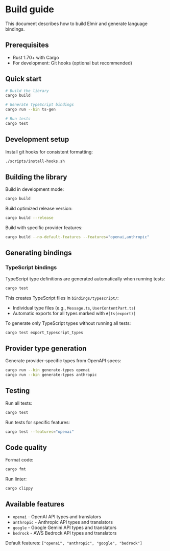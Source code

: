 # Build guide

This document describes how to build Elmir and generate language bindings.

## Prerequisites

- Rust 1.70+ with Cargo
- For development: Git hooks (optional but recommended)

## Quick start

```bash
# Build the library
cargo build

# Generate TypeScript bindings
cargo run --bin ts-gen

# Run tests
cargo test
```

## Development setup

Install git hooks for consistent formatting:

```bash
./scripts/install-hooks.sh
```

## Building the library

Build in development mode:
```bash
cargo build
```

Build optimized release version:
```bash
cargo build --release
```

Build with specific provider features:
```bash
cargo build --no-default-features --features="openai,anthropic"
```

## Generating bindings

### TypeScript bindings

TypeScript type definitions are generated automatically when running tests:
```bash
cargo test
```

This creates TypeScript files in `bindings/typescript/`:
- Individual type files (e.g., `Message.ts`, `UserContentPart.ts`)
- Automatic exports for all types marked with `#[ts(export)]`

To generate only TypeScript types without running all tests:
```bash
cargo test export_typescript_types
```

## Provider type generation

Generate provider-specific types from OpenAPI specs:
```bash
cargo run --bin generate-types openai
cargo run --bin generate-types anthropic
```

## Testing

Run all tests:
```bash
cargo test
```

Run tests for specific features:
```bash
cargo test --features="openai"
```

## Code quality

Format code:
```bash
cargo fmt
```

Run linter:
```bash
cargo clippy
```

## Available features

- `openai` - OpenAI API types and translators
- `anthropic` - Anthropic API types and translators  
- `google` - Google Gemini API types and translators
- `bedrock` - AWS Bedrock API types and translators

Default features: `["openai", "anthropic", "google", "bedrock"]`